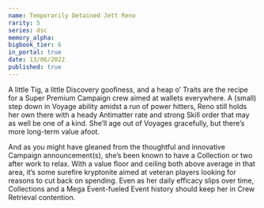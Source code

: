```yaml
---
name: Temporarily Detained Jett Reno
rarity: 5
series: dsc
memory_alpha:
bigbook_tier: 6
in_portal: true
date: 13/06/2022
published: true
---
```


A little Tig, a little Discovery goofiness, and a heap o’ Traits are the recipe for a Super Premium Campaign crew aimed at wallets everywhere. A (small) step down in Voyage ability amidst a run of power hitters, Reno still holds her own there with a heady Antimatter rate and strong Skill order that may as well be one of a kind. She’ll age out of Voyages gracefully, but there’s more long-term value afoot.

And as you might have gleaned from the thoughtful and innovative Campaign announcement(s), she’s been known to have a Collection or two after work to relax. With a value floor and ceiling both above average in that area, it’s some surefire kryptonite aimed at veteran players looking for reasons to cut back on spending. Even as her daily efficacy slips over time, Collections and a Mega Event-fueled Event history should keep her in Crew Retrieval contention.
